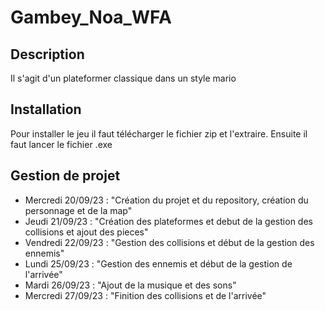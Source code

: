 # Gambey_Noa_WFA

## Description
Il s'agit d'un plateformer classique dans un style mario 
## Installation
Pour installer le jeu il faut télécharger le fichier zip et l'extraire. Ensuite il faut lancer le fichier .exe

## Gestion de projet

- Mercredi 20/09/23 : "Création du projet et du repository, création du personnage et de la map"
- Jeudi 21/09/23 : "Création des plateformes et debut de la gestion des collisions et ajout des pieces"
- Vendredi 22/09/23 : "Gestion des collisions et début de la gestion des ennemis"
- Lundi 25/09/23 : "Gestion des ennemis et début de la gestion de l'arrivée"
- Mardi 26/09/23 : "Ajout de la musique et des sons"
- Mercredi 27/09/23 : "Finition des collisions et de l'arrivée" 